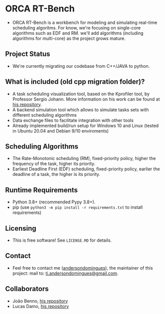 # ORCA RT-Bench
- ORCA RT-Bench is a workbench for modeling and simulating real-time scheduling algoritms. For know, we're focusing on single-core algorithms such as EDF and RM. we'll add algorithms (including algorithms for multi-core) as the project grows mature. 

## Project Status
- We're currently migrating our codebase from C++/JAVA to python.

## What is included (old cpp migration folder)?
- A task scheduling visualization tool, based on the Kprofiler tool, by Professor Sergio Johann. More information on his work can be found at [his repository](https://github.com/sjohann81).
- A backend simulation tool which allows to simulate tasks sets with different scheduling algorithms
- Data exchange files to facilitate integration with other tools 
- Already implemented build/run setup for Windows 10 and Linux (tested in Ubuntu 20.04 and Debian 9/10 enviroments)

## Scheduling Algorithms

- The Rate-Monotonic scheduling (RM), fixed-priority policy, higher the frequency of the task, higher its priority.
- Earliest Deadline First (EDF) scheduling, fixed-priority policy, earlier the deadline of a task, the higher is its priority.

## Runtime Requirements

- Python 3.8+ (recommended Pypy 3.8+). 
- pip (use `python3 -m pip install -r requirements.txt` to install requirements)

## Licensing

- This is free software! See ``LICENSE.MD`` for details. 

## Contact

- Feel free to contact me ([andersondomingues](https://github.com/andersondomingues)), the maintainer of this project: mail to: ti.andersondomingues@gmail.com.

## Collaborators

- João Benno, [his repository](https://github.com/bennoXav)
- Lucas Damo, [his repository](https://github.com/LucasDamo22)

